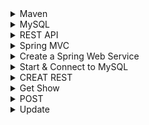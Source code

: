 
<details>
  <summary> Maven </summary>
  
* Maven is a tool to build and manage any java project. It is a software management and comprehension tool based on Project Object Model. It allows to to publish project information and share JARs accroos several projects. The result is a tool that can be used for building any java-based-project
* POM (Project Object Model) is an XML file that contains information about project and configuration details use by Maven to build project
#### Install Maven
* Make sure JDK is installed in your system. Make sure JAVA_HOME variable is set to the path that JDK folder exist(Windows)
```java
brew install maven
mvn --version  // check maven exist!
```
* Download as binary zip file, then move it to the folder you want to run project
* Set System variables. 
```java
export M2_HOME=/Users/amirnabaei/Desktop/sites/DM_Java/apache-maven-3.5.4
export PATH=$PATH:/Users/amirnabaei/Desktop/sites/DM_Java/apache-maven-3.5.4/bin
```
* In order to save them into `.profile` we need to use `>>` or directly add to `.bash_profile` or `.profile`
* If you check `mvn --verison` you should get the reuslt to see hidden files in mac you have 
```java
defaults write com.app.finder AppleShowAllFiles TRUE
```
* Install Hellow world Maven Java with
```java
mvn archetype:generate -DgroupId=com.jcg.maven -DartifactId=MavenHelloWorldProject -DarchetypeArtifactId=maven-archetype-quickstart -DinteractiveMode=false
```
* Then follow [this](https://examples.javacodegeeks.com/enterprise-java/maven/apache-maven-hello-world-example/) to create Maven from Eclipse
</details>
<details>
  <summary> MySQL </summary>
  
 * If you forgot mysql password when running 
 ```java
 mysql.server start
 mysql -u root -p
 
 ```
 * Then you need to remove mysql and dowload it again as [here](https://coderwall.com/p/os6woq/uninstall-all-those-broken-versions-of-mysql-and-re-install-it-with-brew-on-mac-mavericks)
 
  </details>
  
  <details>
  <summary> REST API </summary>
  
  * A good resource to have hello world [Java](https://github.com/callicoder/spring-boot-mysql-rest-api-tutorial)
  * To overcome one issue, you may change the version from `2.0.0` to `2.0.1` 
  * Just clone it and make sure your username and passwords are same as the system username and passwords and also create approperiate databse for the app in mysql. 
  * To run the app
  ```java
  mvn spring-boot:run
  ```
  </details>
  <details>
  <summary> Spring MVC </summary>
  
  * It helps to avoid boring boilerplate tasks (copy&paste) to write a java applicaiton. 
  * `JavaBean` vs `POJO`. `POJO` is an object that has both attributes and behavior and this behavior doesn't have to be getter and setter only. On the other hand, `JavaBean` is a simple type of `POJO` which behavior is only getter and setter. 
  * Now `DTO` is nothhing more than a JavaBean whose sole purpose is to transport data from one layer to another
  * Spring has embedded `Tomcat` app server(other option is `Jetty`). 
  * `dispatch serverlet` handle all URL requests. 
  * Start spring Initializer from this [spring initializer](https://start.spring.io/). We make package name to same as group name. For packaging we have `jar`and `war`. If you wanna to deploy this to existed Tomcat, or Web Login or Websphere a `WAR` is better. This example is going to use `JAR`. In advances select `web` and `Thymeleaf` and under `SQL` select `JPA` and `H2` and in Ops section select `Actator`.
  * Now if you run the application (in intelig you can run it from top corener green) then check port `8080` which you see 404 page. Then go to `resources/static` folder add new html file index.html. 
  * In `resources/application.properties` you can change the port. Also we can use yaml and profile in more advances  
  ```java
  server.port = 8000
  ```
  ### Scheam.sql
  * It is data defination language for embeded database. we can put it into resources foleder. It would be like
  ```sql 
  CREATE TABLE ROOM(
  ROOM_ID BIGINT AUTO_INCREMENT PRIMARY KEY,
  NAME VARCHAR(16) NOT NULL,
  ROOM_NUMBER CHAR(2) NOT NULL UNIQUE,
  BED_INFO CHAR(2) NOT NULL
);

CREATE TABLE GUEST(
  GUEST_ID BIGINT AUTO_INCREMENT PRIMARY KEY,
  FIRST_NAME VARCHAR(64),
  LAST_NAME VARCHAR(64),
  EMAIL_ADDRESS VARCHAR(64),
  ADDRESS VARCHAR(64),
  COUNTRY VARCHAR(32),
  STATE VARCHAR(12),
  PHONE_NUMBER VARCHAR(24)
);

CREATE TABLE RESERVATION(
  RESERVATION_ID BIGINT AUTO_INCREMENT PRIMARY KEY,
  ROOM_ID BIGINT NOT NULL,
  GUEST_ID BIGINT NOT NULL,
  RES_DATE DATE
);

ALTER TABLE RESERVATION ADD FOREIGN KEY (ROOM_ID) REFERENCES ROOM(ROOM_ID);
ALTER TABLE RESERVATION ADD FOREIGN KEY (GUEST_ID) REFERENCES GUEST(GUEST_ID);
CREATE INDEX IDX_RES_DATE_ ON RESERVATION(RES_DATE);
  ```
  * In order to have DML for us then we can have `data.sql` in resources folder as 
  ```sql
  INSERT INTO ROOM (NAME, ROOM_NUMBER, BED_INFO) VALUES ('Piccadilly', 'P1', '1Q');
  INSERT INTO ROOM (NAME, ROOM_NUMBER, BED_INFO) VALUES ('Westminster', 'W1', '1K');
  INSERT INTO GUEST (LAST_NAME, FIRST_NAME, EMAIL_ADDRESS, COUNTRY, ADDRESS, STATE, PHONE_NUMBER) VALUES('Wright', 'Kimberly', 'kwrightf@tinyurl.com', 'Brazil', '9893 Summit Plaza', '', '3-(288)433-6668');
  ```
  ### Add Property
  
  * This add a property to application property file. It requires `hibernate` when we pre populating schema. This stop hibernate from generating schema on its own whhich can remove all data and create a new one. That is why we set it to none. 
  ```java
  spring.jpa.hibdernate.ddl-auto = none
  ```
  ### Sprng Data vs JDBC
  * In `JDBC` you have to deal with connection, create the connection, build statement, execute query against that statement to get result set, then iterate thhrough our result to get objects. This process has to be done for each database call it would be like
  ```java
  connection= DriverManager.getConnectoin("jdbc:h2:~/test","sa","");
  String sql = "SELECT Room_ID, ROOM_NAME from ROOM where ROOM_NUMBER= 'p1'");
  statement = connection.CreateStatement();
  ResultSet resultSet = statement.executeQuery(sql);
  while(resultSet.Next()){
   Room room = new Room();
   room.setId(resultSet.getLong("ROOM_ID"));
   room.setId(resultSet.getLong("ROOM_NAME"));
   ...
   return room 
  }
  .....
  ```
  But in spring data we have almost 20 lines of code with this but still needs a little setup as well. 
  ```java
  public Room getRoomSpringData(){
       return this.roomRepository.findByNumber("p1")
  }
  ```
  
  ### Application Class
  * In `src/Java/com.example` subfolders you find applicaiton packages as `nameofyourproject.java` which this annotation `@SpringBootApplication` controls it.  
  
  
  ### Create A Package
  * Navigate to `src/main/java` and create package like `london.data.entity` and then create a new class(same name as a table) inside the package
 * create several attributes like what we have in our tables
  ```java
  package come.frnkmoly.landon.data.entity;
  
  import javax.persistence.Entity;
  import javax.persistence.Column;
  import javax.persistence.GenerateValue;
  import javax.persistence.GenerationType;
  import javax.persistence.Id;
  import javax.persistence.Table;
  
  @Entity
  @Table(name="ROOM")
  public class Room {
  private long id;
  @Column(name="NAME")
  private String name;
  @Column(name="ROOM_NUMBER")
  private String number;
  }
  ```
  * Since we use hybernet we neet to use some annotaion in this class. Then define for each one a setter and getter funcitons.
  * Next we need to `get out` these from ROOM.JAVA. For this reason we create another package like (london.data.repository) And create a class (interface) and initate this class with add repository and we extend it with CRUD repository as
  ```java
 package com.frankmoley.landon.data.repository;

import com.frankmoley.landon.data.entity.Room;
import org.springframework.data.repository.CrudRepository;
import org.springframework.stereotype.Repository;

@Repository
public interface RoomRepository extends CrudRepository<Room, Long>{
    Room findByNumber(String number);  
}
  ```
  * This is going to make query from ROOM table where the Number is equal to `number`! you can have all booleans and filters as this
  * It means we have an object Room from the class we already created and also a long for id of room. This allows us to have basic crud opertions. 
  </details>
<details>
   <summary> Create a Spring Web Service </summary>
  
 * After creating one from spring initializer, then you need to import it to Eclipse, as maven folder. 
 * To start it write click on javaname in com.name and run as java application
 * 
 
</details>
<details>
  <summary> Start & Connect to MySQL</summary>
  
  * JPA helps to Java developers to access database without writing queries. 
  * Object Relational Mapping helps to connect Java to relational database. This is known JPA and Hibernet is an instance provider for JPA. Annotations defines metadata to map Java Objects in database. JPA lives in JAVAX persitance package. 
  * Spring scan for entities. Entities have unique name, attributes, setters and getters. JPQL is java object relational language looks like SQL and returns collection of entities instead of rows like in sql. JPA doesnt support schemaless or NoSQL. It just support relational databases. 
  * Downlod it from spring initalizer io, with selecting web and mysql 
  ```java
  mysql -u root 
  create database greeting;
  create user 'greetuser'@'localhost' identified by 'greetpwd';
  grant all on greeting.* to 'greetuser'@'localhost';
  flush privileges;
  ```
Application.properties:
```java
spring.datasource.driver-class-name=com.mysql.jdbc.Driver
spring.datasource.url=jdbc:mysql://localhost/greeting
spring.datasource.username=greetuser 
spring.datasource.password=greetpwd 
spring.datasource.name=greeting
```
Add this to pom.xml
```java
<dependency>
	<groupId>mysql</groupId>
	<artifactId>mysql-connector-java</artifactId>
	<scope>runtime</scope>
</dependency>
```
Then start the embeded apache tomcat server on port 8080
```java
mvn spring-boot:run
```
Now it should work on 
```
http://localhost:8080/
```
 </details>
 <details>
	<summary> CREAT REST </summary>	
	
* List of [videos](https://www.youtube.com/channel/UChCCDds_KM-w02yVn7cQI_Q)
* Followed [this](https://www.youtube.com/watch?v=kbisNUfqVLM&t=16s)
* Remember name controller and models based on applications 
* Create Model package into `src/main/java` Then create a class `greeting` inside that. Create 
```java
private BigInteger id;
private String text;
public greeting {
}
```
* Then go to source select create getter and setter. 
* Then create another package name controller and a class name greetingController. Inside that add `@RestController` to let it know the resond is json or xml
* This is a restful controller service 
```java
package com.sfutlc.sfutlc.controller;
import java.math.BigInteger;
import java.util.Collection;
import java.util.HashMap;
import java.util.Map;
import org.springframework.http.HttpStatus;
import org.springframework.http.ResponseEntity;
import org.springframework.web.bind.annotation.GetMapping;
import org.springframework.web.bind.annotation.RequestMapping;
import org.springframework.web.bind.annotation.RestController;
import com.sfutlc.sfutlc.model.Greeting;
@RestController
public class GreetingController {
    private static BigInteger nextId;
    private static Map<BigInteger, Greeting> greetingMap;
    private static Greeting save(Greeting greeting) {
        if (greetingMap == null) {
            greetingMap = new HashMap<BigInteger, Greeting>();
            nextId = BigInteger.ONE;
        }
        greeting.setId(nextId);
        nextId = nextId.add(BigInteger.ONE);
        greetingMap.put(greeting.getId(), greeting);
        return greeting;
    }
    static {
        Greeting g1 = new Greeting();
        g1.setText("Hello World!");
        ;
        save(g1);

        Greeting g2 = new Greeting();
        g2.setText("Hola Mundo!");
        save(g2);
    }
    @RequestMapping(value = "/api/greetings")
    public ResponseEntity<Collection<Greeting>> getGreetings() {
        Collection<Greeting> greetings = greetingMap.values();
        return new ResponseEntity<Collection<Greeting>>(greetings,
                HttpStatus.OK);
    }
}
```
* Then check `/api/greetings`
</details>
 <details>
	<summary> Get Show  </summary>

* In order to define a show for an item we can define it as
```java
@RequestMapping(
    		value = "/api/greetings/{id}",
    		method = RequestMethod.GET,
    		produces = MediaType.APPLICATION_JSON_VALUE)
    public ResponseEntity<Greeting> getGreeting(@PathVariable("id") BigInteger id)
    {
    	Greeting greeting = greetingMap.get(id);
    	if (greeting == null)
    	  {
    	   return new ResponseEntity<Greeting>(HttpStatus.NOT_FOUND);	
    	  }
    return new ResponseEntity<Greeting>(greeting, HttpStatus.OK);	
    }
```
 </details>
<details>
	<summary> POST </summary>
	
* To add a post we have below. We add `@RequestBody Greeting greeting` to tell spring convert json into Greeting object. Then we save it which it returns a primary key identifier from web service and httpstatus code use create status code 201.  	
```java
    @RequestMapping(
    		value = "/api/greetings",
    		method = RequestMethod.POST,
    		produces = MediaType.APPLICATION_JSON_VALUE,
    		consumes = MediaType.APPLICATION_JSON_VALUE
    		)
     public ResponseEntity<Greeting> createGreeting(@RequestBody Greeting greeting) {
    	  Greeting savedGreeting = save(greeting);
    			  return new ResponseEntity<Greeting>(savedGreeting, HttpStatus.CREATED);
    }
```
* And in post map use post with this json raw
```java
{"text": "this is test"}
```
</details>
<details>
	<summary> Update </summary>
	
* To update we need to modify save helper method. Check if primary key is going to be saved has already primary key assigned. If it does we try to update it rather than create new one. 
* So if exist we update it like below
```java
//// inside save function
    if(greeting.getId() != null)
        {
        	Greeting oldGreeting = greetingMap.get(greeting.getId());
           if(oldGreeting == null)
           {
        	   return null;
           }
           greetingMap.remove(greeting.getId());
           greetingMap.put(greeting.getId(), greeting);
           return greeting;
        }
////	
```
* Then you need to define an update function 
```java
    @RequestMapping( 
    		value = "/api/greetings/{id}",
    		method = RequestMethod.PUT,
    		produces = MediaType.APPLICATION_JSON_VALUE,
    		consumes = MediaType.APPLICATION_JSON_VALUE
    		)
    public ResponseEntity<Greeting> upfateGreeting(@RequestBody Greeting greeting){
    	Greeting updateGreeting = save(greeting);
    	if(updateGreeting == null) {
    	   return new ResponseEntity<Greeting>(HttpStatus.INTERNAL_SERVER_ERROR);
    	   }
    	 
    	  return new ResponseEntity<Greeting>(updateGreeting, HttpStatus.OK);
    }
```
Then inside the postman you need to hit with `put` action including with this url `/api/greetings/1`
```java
{"id": 1, "text": "not vsssssg "}
```
</details>




